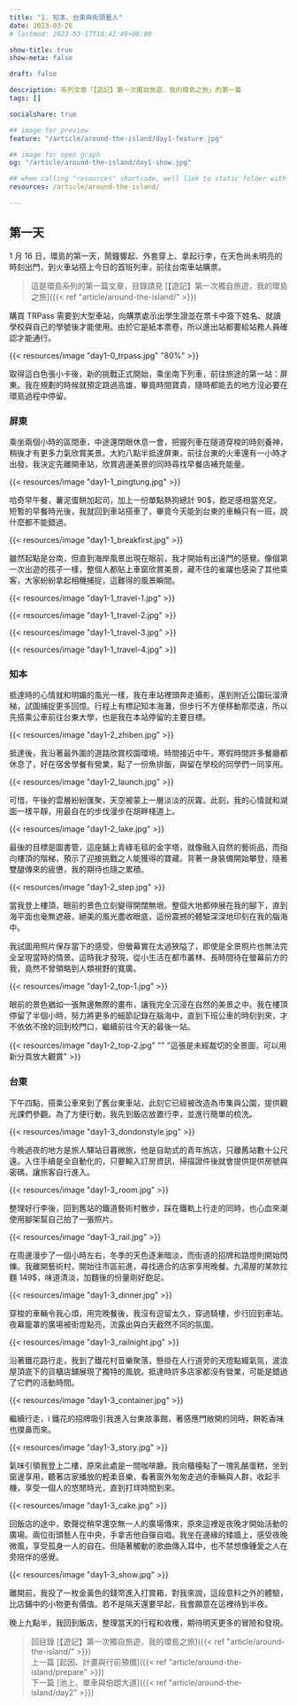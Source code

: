 ```yaml
---
title: "1. 知本、台東與街頭藝人"
date: 2023-03-26
# lastmod: 2023-03-17T18:42:49+08:00

show-title: true
show-meta: false

draft: false

description: 系列文章「【遊記】第一次獨自旅遊，我的環島之旅」的第一篇
tags: []

socialshare: true

## image for preview
feature: "/article/around-the-island/day1-feature.jpg"

## image for open graph
og: "/article/around-the-island/day1-show.jpg"

## when calling "resources" shortcode, well link to static folder with this path 
resources: /article/around-the-island/

---
```


<!-- 16 -->

## 第一天

1 月 16 日，環島的第一天，鬧鐘響起、外套穿上、拿起行李，在天色尚未明亮的時刻出門，到火車站搭上今日的首班列車，前往台南車站購票。

<!--more-->

> 這是環島系列的第一篇文章，目錄請見 [【遊記】第一次獨自旅遊，我的環島之旅]({{< ref "article/around-the-island/" >}})

購買 TRPass 需要到大型車站，向購票處示出學生證並在票卡中簽下姓名、就讀學校與自己的學號後才能使用。由於它是紙本票卷，所以進出站都要給站務人員確認才能通行。

{{< resources/image "day1-0_trpass.jpg" "80%"  >}}

取得這白色張小卡後，新的挑戰正式開始，乘坐南下列車，前往旅途的第一站：屏東。我在規劃的時候就預定跳過高雄，畢竟時間寶貴，隨時都能去的地方沒必要在環島過程中停留。

### 屏東

乘坐兩個小時的區間車，中途還閉眼休息一會，把握列車在隧道穿梭的時刻養神，稍後才有更多力氣欣賞美景。大約八點半抵達屏東，前往台東的火車還有一小時才出發，我決定先離開車站，欣賞週邊美景的同時尋找早餐店補充能量。

{{< resources/image "day1-1_pingtung.jpg"  >}}

哈奇早午餐，薯泥蛋餅加起司，加上一份單點熱狗總計 90$，飽足感相當充足。短暫的早餐時光後，我就回到車站搭車了，畢竟今天能到台東的車輛只有一班，說什麼都不能錯過。

{{< resources/image "day1-1_breakfirst.jpg"  >}}

雖然起點是台南，但直到海岸風景出現在眼前，我才開始有出遠門的感覺。像個第一次出遊的孩子一樣，整個人都貼上車窗欣賞美景，藏不住的雀躍也感染了其他乘客，大家紛紛拿起相機捕捉，這難得的風景瞬間。

{{< resources/image "day1-1_travel-1.jpg"  >}}

{{< resources/image "day1-1_travel-2.jpg"  >}}

{{< resources/image "day1-1_travel-3.jpg"  >}}

{{< resources/image "day1-1_travel-4.jpg"  >}}

### 知本

抵達時的心情就和明媚的風光一樣，我在車站裡頭奔走攝影，還到附近公園玩溜滑梯，試圖捕捉更多回憶。行程上有標記知本海灘，但步行不方便移動那麼遠，所以先搭乘公車前往台東大學，也是我在本站停留的主要目標。

{{< resources/image "day1-2_zhiben.jpg"  >}}

抵達後，我沿著最外圍的道路欣賞校園環境。時間接近中午，寒假時間許多餐廳都休息了，好在宿舍學餐有營業，點了一份魚排飯，與留在學校的同學們一同享用。

{{< resources/image "day1-2_launch.jpg"  >}}

可惜，午後的雲層紛紛匯聚，天空被蒙上一層淡淡的灰霧。此刻，我的心情就和湖面一樣平靜，用最自在的步伐漫步在胡畔棧道上。

{{< resources/image "day1-2_lake.jpg"  >}}

最後的目標是圖書管，這座鋪上青綠毛毯的金字塔，就像融入自然的藝術品，而指向樓頂的階梯，預示了迎接挑戰之人能獲得的寶藏。背著一身裝備開始攀登，隨著雙腿傳來的疲憊，我的期待也隨之累積。

{{< resources/image "day1-2_step.jpg"  >}}

當我登上樓頂，眼前的景色立刻變得開闊無垠。整個大地都伸展在我的腳下，直到海平面也毫無遮蔽，絕美的風光盡收眼底，這份震撼的體驗深深地印刻在我的腦海中。

我試圖用照片保存當下的感受，但螢幕實在太過狹隘了，即使是全景照片也無法完全呈現當時的情景。這時我才發現，從小生活在都市叢林、長時間待在螢幕前方的我，竟然不曾領略到人類視野的寬廣。

{{< resources/image "day1-2_top-1.jpg"  >}}

眼前的景色猶如一張無邊無際的畫布，讓我完全沉浸在自然的美景之中。我在樓頂停留了半個小時，努力將更多的細節記錄在腦海中，直到下班公車的時刻到來，才不依依不捨的回到校門口，繼續前往今天的最後一站。

{{< resources/image "day1-2_top-2.jpg" "" "這張是未經裁切的全景圖，可以用新分頁放大觀賞" >}}

### 台東

下午四點，搭乘公車來到了舊台東車站，此刻它已經被改造為市集與公園，提供觀光課們參觀。為了方便行動，我先到飯店放置行李，並進行簡單的梳洗。

{{< resources/image "day1-3_dondonstyle.jpg"  >}}

今晚過夜的地方是旅人驛站日暮微旅，他是自助式的青年旅店，只離舊站數十公尺遠。入住手續是全自動化的，只要輸入訂房資訊，掃描證件後就會提供提供房號與密碼，讓旅客自行進入。

{{< resources/image "day1-3_room.jpg"  >}}

整理好行李後，回到舊站的鐵道藝術村散步，踩在鐵軌上行走的同時，也心血來潮使用腳架幫自己拍了一張照片。

{{< resources/image "day1-3_rail.jpg"  >}}

在周邊漫步了一個小時左右，冬季的天色逐漸暗淡，而街道的招牌和路燈則開始閃爍。我離開藝術村，開始往市區前進，尋找適合的店家享用晚餐。九湯屋的某款拉麵 149$，味道清淡，加麵後的份量剛好飽足。

{{< resources/image "day1-3_dinner.jpg"  >}}

穿梭的車輛令我心煩，用完晚餐後，我沒有逗留太久，穿過騎樓，步行回到車站。夜幕籠罩的廣場被街燈點亮，流露出與白天截然不同的氛圍。

{{< resources/image "day1-3_railnight.jpg"  >}}

沿著鐵花路行走，我到了鐵花村音樂聚落，懸掛在人行道旁的天燈點綴氣氛，波浪屋頂底下的貨櫃店舖展現了獨特的風貌。抵達時許多店家都沒有營業，可能是錯過了它們的活動時間。

{{< resources/image "day1-3_container.jpg"  >}}

繼續行走，i 鐵花的招牌吸引我進入台東故事館，著感應門敞開的同時，餅乾香味也撲鼻而來。

{{< resources/image "day1-3_story.jpg"  >}}

氣味引領我登上二樓，原來此處是一間咖啡廳。我向櫃檯點了一塊乳酪蛋糕，坐到窗邊享用，聽著店家播放的輕柔音樂，看著窗外匆匆走過的車輛與人群，收起手機，享受一個人的悠閒時光，直到打烊時間到來。

{{< resources/image "day1-3_cake.jpg"  >}}

回飯店的途中，歌聲從稍早還空無一人的廣場傳來，原來這裡是夜晚才開始活動的廣場。兩位街頭藝人在中央，手拿吉他自彈自唱。我坐在邊緣的矮牆上，感受夜晚微風，享受孤身一人的自在。但隨著觸動的歌曲傳入耳中，也不禁想像鍾愛之人在旁陪伴的感覺。

{{< resources/image "day1-3_show.jpg"  >}}

離開前，我投了一枚金黃色的錢幣進入打賞箱，對我來說，這段意料之外的體驗，比店鋪中的小物更有價值。若不是隔天還要早起，我會願意在這裡待到半夜。

晚上九點半，我回到飯店，整理當天的行程和收穫，期待明天更多的冒險和發現。

> 回目錄 [【遊記】第一次獨自旅遊，我的環島之旅]({{< ref "article/around-the-island/" >}})  
> 上一篇 [起因、計畫與行前預備]({{< ref "article/around-the-island/prepare" >}})  
> 下一篇 [池上、單車與伯朗大道]({{< ref "article/around-the-island/day2" >}})  
